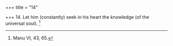 +++
title = "14"

+++
14. Let him (constantly) seek in his heart the knowledge (of the universal soul). [^11] 


[^11]:  Manu VI, 43, 65.
